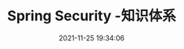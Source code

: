 ---
pageComponent: 
  name: Catalogue
  data: 
    path: 32.Spring生态/40.Spring Security
    imgUrl: /img/catalogue/default.png
    description: Spring Security -知识体系
title: Spring Security -知识体系
date: 2021-11-25 19:34:06
permalink: /spring-security/
sidebar: false
article: false
comment: false
editLink: false
---